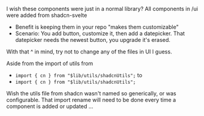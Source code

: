 I wish these components were just in a normal library?
All components in /ui were added from shadcn-svelte

- Benefit is keeping them in your repo "makes them customizable"
- Scenario: You add button, customize it, then add a datepicker. That datepicker
  needs the newest button, you upgrade it's erased.

With that ^ in mind, try not to change any of the files in UI I guess.

Aside from the import of utils from

- `import { cn } from "$lib/utils/shadcnUtils";`
  to
- `import { cn } from "$lib/utils/shadcnUtils";`

Wish the utils file from shadcn wasn't named so generically, or was
configurable. That import rename will need to be done every time a component
is added or updated ...
